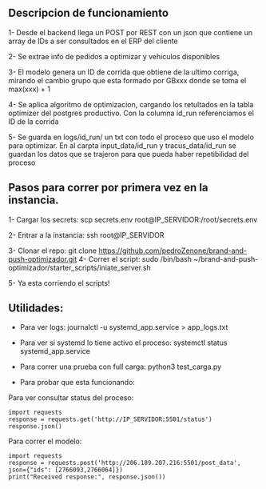 ## Descripcion de funcionamiento

1- Desde el backend llega un POST por REST con un json que contiene un array de IDs a ser consultados en el ERP del cliente

2- Se extrae info de pedidos a optimizar y vehiculos disponibles

3- El modelo genera un ID de corrida que obtiene de la ultimo corriga, mirando el cambio grupo que esta formado por GBxxx donde se toma el max(xxx) + 1

4- Se aplica algoritmo de optimizacion, cargando los retultados en la tabla optimizer del postgres productivo. Con la columna id_run referenciamos el ID de la corrida

5- Se guarda en logs/id_run/ un txt con todo el proceso que uso el modelo para optimizar. En al carpta input_data/id_run y tracus_data/id_run se guardan los datos que se trajeron para que pueda haber repetibilidad del proceso


## Pasos para correr por primera vez en la instancia.

1- Cargar los secrets:
scp secrets.env root@IP_SERVIDOR:/root/secrets.env

2- Entrar a la instancia: ssh root@IP_SERVIDOR

3- Clonar el repo: git clone https://github.com/pedroZenone/brand-and-push-optimizador.git
4- Correr el script: 
sudo /bin/bash ~/brand-and-push-optimizador/starter_scripts/iniate_server.sh

5- Ya esta corriendo el scripts!

## Utilidades:

* Para ver logs:
journalctl -u systemd_app.service > app_logs.txt

* Para ver si systemd lo tiene activo el proceso: 
systemctl status systemd_app.service

* Para correr una prueba con full carga: python3 test_carga.py

* Para probar que esta funcionando:

Para ver consultar status del proceso:
```
import requests
response = requests.get('http://IP_SERVIDOR:5501/status')
response.json()
```

Para correr el modelo:
```
import requests
response = requests.post('http://206.189.207.216:5501/post_data', json={"ids": [2766093,2766064]})
print("Received response:", response.json())
```
